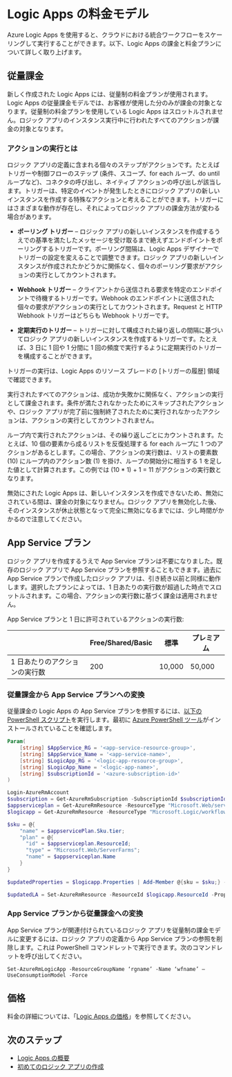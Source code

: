 <properties 
	pageTitle="Logic Apps の料金モデル | Microsoft Azure" 
	description="Logic Apps の料金体系について詳しく取り上げます。" 
	authors="kevinlam1" 
	manager="dwrede" 
	editor="" 
	services="logic-apps" 
	documentationCenter=""/>

<tags
	ms.service="logic-apps"
	ms.workload="na"
	ms.tgt_pltfrm="na"
	ms.devlang="na"
	ms.topic="article" 
	ms.date="07/27/2016"
	ms.author="klam"/>

# Logic Apps の料金モデル

Azure Logic Apps を使用すると、クラウドにおける統合ワークフローをスケーリングして実行することができます。以下、Logic Apps の課金と料金プランについて詳しく取り上げます。

## 従量課金

新しく作成された Logic Apps には、従量制の料金プランが使用されます。Logic Apps の従量課金モデルでは、お客様が使用した分のみが課金の対象となります。従量制の料金プランを使用している Logic Apps はスロットルされません。ロジック アプリのインスタンス実行中に行われたすべてのアクションが課金の対象となります。

### アクションの実行とは

ロジック アプリの定義に含まれる個々のステップがアクションです。たとえばトリガーや制御フローのステップ (条件、スコープ、for each ループ、do until ループなど)、コネクタの呼び出し、ネイティブ アクションの呼び出しが該当します。トリガーは、特定のイベントが発生したときにロジック アプリの新しいインスタンスを作成する特殊なアクションと考えることができます。トリガーにはさまざまな動作が存在し、それによってロジック アプリの課金方法が変わる場合があります。

-	**ポーリング トリガー** – ロジック アプリの新しいインスタンスを作成するうえでの基準を満たしたメッセージを受け取るまで絶えずエンドポイントをポーリングするトリガーです。ポーリング間隔は、Logic Apps デザイナーでトリガーの設定を変えることで調整できます。ロジック アプリの新しいインスタンスが作成されたかどうかに関係なく、個々のポーリング要求がアクションの実行としてカウントされます。

-	**Webhook トリガー** – クライアントから送信される要求を特定のエンドポイントで待機するトリガーです。Webhook のエンドポイントに送信された個々の要求がアクションの実行としてカウントされます。Request と HTTP Webhook トリガーはどちらも Webhook トリガーです。

-	**定期実行のトリガー** – トリガーに対して構成された繰り返しの間隔に基づいてロジック アプリの新しいインスタンスを作成するトリガーです。たとえば、3 日に 1 回や 1 分間に 1 回の頻度で実行するように定期実行のトリガーを構成することができます。

トリガーの実行は、Logic Apps のリソース ブレードの [トリガーの履歴] 領域で確認できます。

実行されたすべてのアクションは、成功か失敗かに関係なく、アクションの実行として課金されます。条件が満たされなかったためにスキップされたアクションや、ロジック アプリが完了前に強制終了されたために実行されなかったアクションは、アクションの実行としてカウントされません。

ループ内で実行されたアクションは、その繰り返しごとにカウントされます。たとえば、10 個の要素から成るリストを反復処理する for each ループに 1 つのアクションがあるとします。この場合、アクションの実行数は、リストの要素数 (10) にループ内のアクション数 (1) を掛け、ループの開始分に相当する 1 を足した値として計算されます。この例では (10 * 1) + 1 = 11 がアクションの実行数となります。

無効にされた Logic Apps は、新しいインスタンスを作成できないため、無効にされている間は、課金の対象になりません。ロジック アプリを無効化した後、そのインスタンスが休止状態となって完全に無効になるまでには、少し時間がかかるので注意してください。

## App Service プラン

ロジック アプリを作成するうえで App Service プランは不要になりました。既存のロジック アプリで App Service プランを参照することもできます。過去に App Service プランで作成したロジック アプリは、引き続き以前と同様に動作します。選択したプランによっては、1 日あたりの実行数が超過した時点でスロットルされます。この場合、アクションの実行数に基づく課金は適用されません。

App Service プランと 1 日に許可されているアクションの実行数:

| |Free/Shared/Basic|標準|プレミアム|
|---|---|---|---|
|1 日あたりのアクションの実行数| 200|10,000|50,000|

### 従量課金から App Service プランへの変換

従量課金の Logic Apps の App Service プランを参照するには、[以下の PowerShell スクリプト](https://github.com/logicappsio/ConsumptionToAppServicePlan)を実行します。最初に [Azure PowerShell ツール](https://github.com/Azure/azure-powershell)がインストールされていることを確認します。

``` powershell
Param(
    [string] $AppService_RG = '<app-service-resource-group>',
	[string] $AppService_Name = '<app-service-name>',
    [string] $LogicApp_RG = '<logic-app-resource-group>',
    [string] $LogicApp_Name = '<logic-app-name>',
    [string] $subscriptionId = '<azure-subscription-id>'
)

Login-AzureRmAccount 
$subscription = Get-AzureRmSubscription -SubscriptionId $subscriptionId
$appserviceplan = Get-AzureRmResource -ResourceType "Microsoft.Web/serverFarms" -ResourceGroupName $AppService_RG -ResourceName $AppService_Name
$logicapp = Get-AzureRmResource -ResourceType "Microsoft.Logic/workflows" -ResourceGroupName $LogicApp_RG -ResourceName $LogicApp_Name

$sku = @{
    "name" = $appservicePlan.Sku.tier;
    "plan" = @{
      "id" = $appserviceplan.ResourceId;
      "type" = "Microsoft.Web/ServerFarms";
      "name" = $appserviceplan.Name  
    }
}

$updatedProperties = $logicapp.Properties | Add-Member @{sku = $sku;} -PassThru

$updatedLA = Set-AzureRmResource -ResourceId $logicapp.ResourceId -Properties $updatedProperties -ApiVersion 2015-08-01-preview
```

### App Service プランから従量課金への変換

App Service プランが関連付けられているロジック アプリを従量制の課金モデルに変更するには、ロジック アプリの定義から App Service プランの参照を削除します。これは PowerShell コマンドレットで実行できます。次のコマンドレットを呼び出してください。

`Set-AzureRmLogicApp -ResourceGroupName ‘rgname’ -Name ‘wfname’ –UseConsumptionModel -Force`

## 価格

料金の詳細については、「[Logic Apps の価格](https://azure.microsoft.com/pricing/details/logic-apps/)」を参照してください。

## 次のステップ

- [Logic Apps の概要][whatis]
- [初めてのロジック アプリの作成][create]

[pricing]: https://azure.microsoft.com/pricing/details/logic-apps/
[whatis]: app-service-logic-what-are-logic-apps.md
[create]: app-service-logic-create-a-logic-app.md

<!---HONumber=AcomDC_0810_2016-->